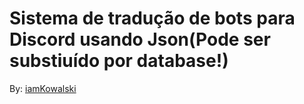 # Sistema de tradução de bots para Discord usando Json(Pode ser substiuído por database!)

By: [iamKowalski](https://github.com/iamKowalski)